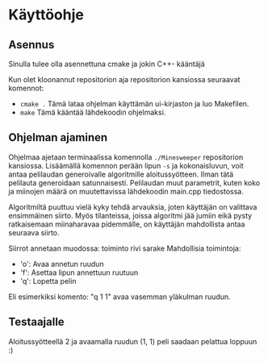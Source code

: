 # Käyttöohje

## Asennus

Sinulla tulee olla asennettuna cmake ja jokin C++- kääntäjä

Kun olet kloonannut repositorion aja repositorion kansiossa seuraavat komennot:

- ```cmake .```
Tämä lataa ohjelman käyttämän ui-kirjaston ja luo Makefilen.
- ```make```
Tämä kääntää lähdekoodin ohjelmaksi.

## Ohjelman ajaminen

Ohjelmaa ajetaan terminaalissa komennolla ```./Minesweeper``` repositorion kansiossa.
Lisäämällä komennon perään lipun ```-s``` ja kokonaisluvun, voit antaa pelilaudan generoivalle algoritmille aloitussyötteen.
Ilman tätä pelilauta generoidaan satunnaisesti.
Pelilaudan muut parametrit, kuten koko ja miinojen määrä on muutettavissa lähdekoodin main.cpp tiedostossa.

Algoritmiltä puuttuu vielä kyky tehdä arvauksia, joten käyttäjän on valittava ensimmäinen siirto.
Myös tilanteissa, joissa algoritmi jää jumiin eikä pysty ratkaisemaan miinaharavaa pidemmälle, on käyttäjän mahdollista antaa seuraava siirto.

Siirrot annetaan muodossa: toiminto rivi sarake
Mahdollisia toimintoja:
- 'o': Avaa annetun ruudun
- 'f': Asettaa lipun annettuun ruutuun
- 'q': Lopetta pelin

Eli esimerkiksi komento: "q 1 1" avaa vasemman yläkulman ruudun.

## Testaajalle

Aloitussyötteellä 2 ja avaamalla ruudun (1, 1) peli saadaan pelattua loppuun :)
